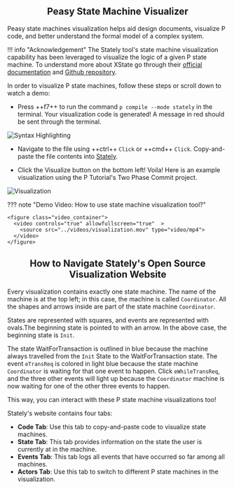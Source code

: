 <style>
  .md-typeset h1,
  .md-content__button {
    display: none;
  }
  
</style>

<div align="center">
  <h2>Peasy State Machine Visualizer</h2>
</div>

Peasy state machines visualization helps aid design documents, visualize P code, and better understand the formal model of a complex system.

!!! info "Acknowledgement"
	The Stately tool's state machine visualization capability has been leveraged to visualize the logic of a given P state machine. To understand more about XState  go through their [official documentation](https://stately.ai/docs/xstate) and [Github repository](https://github.com/statelyai/xstate).

In order to visualize P state machines, follow these steps or scroll down to watch a demo:

- Press ++f7++ to run the command `p compile --mode stately` in the terminal. Your visualization code is generated! A message in red should be sent through the terminal.
<div class="screenshots" markdown="1">
   <img alt="Syntax Highlighting" src="../images/code_generation_text.png" >
</div>

- Navigate to the file using ++ctrl++ `Click` or ++cmd++ `Click`. Copy-and-paste the file contents into [Stately](https://stately.ai/viz).

- Click the Visualize button on the bottom left! Voila! Here is an example visualization using the P Tutorial's Two Phase Commit project.
<div class="screenshots" markdown="1">
  <img alt="Visualization" src="../images/visualization.png" >
</div>

??? note "Demo Video: How to use state machine visualization tool?"

    <figure class="video_container">
      <video controls="true" allowfullscreen="true"  >
        <source src="../videos/visualization.mov" type="video/mp4">
      </video>
    </figure>
    
<div align="center">
  <h2>How to Navigate Stately's Open Source Visualization Website</h2>
</div>

Every visualization contains exactly one state machine. The name of the machine is at the top left; in this case, the machine is called `Coordinator`. All the shapes and arrows inside are part of the state machine `Coordinator`.

States are represented with squares, and events are represented with ovals.The beginning state is pointed to with an arrow. In the above case, the beginning state is `Init`.

The state WaitForTransaction is outlined in blue because the machine always travelled from the `Init` State to the WaitForTransaction state. The event `eTransReq` is colored in light blue because the state machine `Coordinator` is waiting for that one event to happen. Click `eWhileTransReq`, and the three other events will light up because the `Coordinator` machine is now waiting for one of the other three events to happen.

This way, you can interact with these P state machine visualizations too!

Stately's website contains four tabs:

- **Code Tab**: Use this tab to copy-and-paste code to visualize state machines.
- **State Tab**: This tab provides information on the state the user is currently at in the machine.
- **Events Tab**: This tab logs all events that have occurred so far among all machines.
- **Actors Tab**: Use this tab to switch to different P state machines in the visualization.

